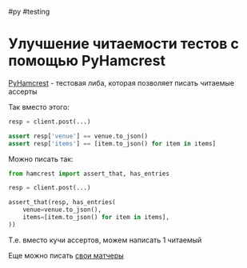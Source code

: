 #py #testing 

# Улучшение читаемости тестов с помощью PyHamcrest

[PyHamcrest](https://pyhamcrest.readthedocs.io/en/latest/) - тестовая либа, которая позволяет писать читаемые ассерты

Так вместо этого:

```python
resp = client.post(...)

assert resp['venue'] == venue.to_json()
assert resp['items'] == [item.to_json() for item in items]
```

Можно писать так:

```python
from hamcrest import assert_that, has_entries

resp = client.post(...)

assert_that(resp, has_entries(
    venue=venue.to_json(), 
    items=[item.to_json() for item in items],
))
```

Т.е. вместо кучи ассертов, можем написать 1 читаемый

Еще можно писать [свои матчеры](https://pyhamcrest.readthedocs.io/en/latest/custom_matchers.html)